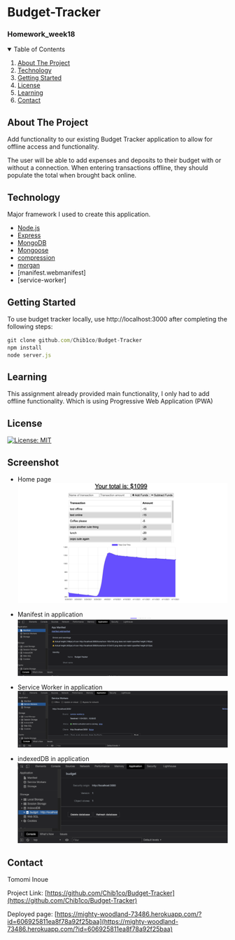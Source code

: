 # Budget-Tracker
<h3>Homework_week18</h3>

<!-- TABLE OF CONTENTS -->
<details open="open">
  <summary>Table of Contents</summary>
  <ol>
    <li>
      <a href="#about-the-project">About The Project</a>
    </li>
      <li><a href="#Technology">Technology</a></li>
       <li><a href="#getting-started">Getting Started</a></li>
    <li><a href="#license">License</a></li>
    <li><a href="#Learning">Learning</a></li>
    <li><a href="#contact">Contact</a></li>
  </ol>
</details>



<!-- ABOUT THE PROJECT -->
## About The Project
Add functionality to our existing Budget Tracker application to allow for offline access and functionality.

The user will be able to add expenses and deposits to their budget with or without a connection. When entering transactions offline, they should populate the total when brought back online.

## Technology

Major framework I used to create this application.

* [Node.js](https://nodejs.org/en/)
* [Express](https://expressjs.com/)
* [MongoDB](https://www.mongodb.com/)
* [Mongoose](https://mongoosejs.com/docs/)
* [compression](https://www.npmjs.com/package/compression)
* [morgan](https://www.npmjs.com/package/morgan)
* [manifest.webmanifest]
* [service-worker]

## Getting Started

To use budget tracker locally, use http://localhost:3000 after completing the following steps:

```js
git clone github.com/Chib1co/Budget-Tracker
npm install
node server.js
```

## Learning

This assignment already provided main functionality, I only had to add offline functionality. Which is using Progressive Web Application (PWA)

<!-- LICENSE -->
## License
[![License: MIT](https://img.shields.io/badge/License-MIT-yellow.svg)](https://opensource.org/licenses/MIT)

## Screenshot

* Home page
![Home page](./screenshots/home.png)

* Manifest in application
![Manifest](./screenshots/manifest.png)

* Service Worker in application
![Service Worker](./screenshots/service-worker.png)

* indexedDB in application
![indexsedDB](./screenshots/indexedDB.png)



<!-- CONTACT -->
## Contact

Tomomi Inoue 
</br>

Project Link: [https://github.com/Chib1co/Budget-Tracker](https://github.com/Chib1co/Budget-Tracker)

Deployed page: [https://mighty-woodland-73486.herokuapp.com/?id=606925811ea8f78a92f25baa](https://mighty-woodland-73486.herokuapp.com/?id=606925811ea8f78a92f25baa)


